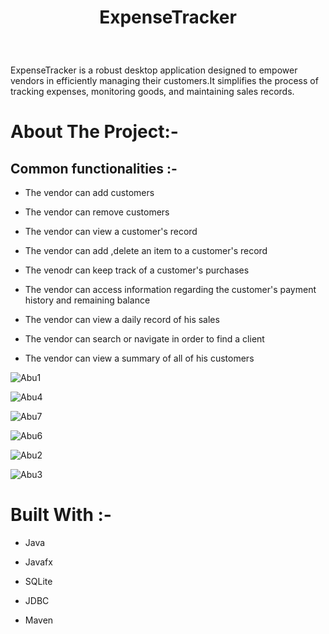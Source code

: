 
<h1> <p align="center"> ExpenseTracker </p></h1>
<br>

ExpenseTracker is a robust desktop application designed to empower vendors in efficiently managing their customers.It simplifies the process of tracking expenses, monitoring goods, and maintaining sales records.

# About The  Project:-

## Common functionalities :-

- The vendor can add customers

- The vendor can remove customers

- The vendor can view a customer's record

- The vendor can add ,delete an item to a customer's record

- The venodr can keep track of  a customer's purchases

- The vendor can access information regarding the customer's payment history and remaining balance

- The vendor can view a daily record of his sales

- The vendor can search or navigate in order to find a client

- The vendor can view a summary of all of his customers


![Abu1](https://github.com/EtzioEjjo/ExpenseTracker/assets/59229723/b39ef65d-d342-49dd-bbab-04b792fe6387)




![Abu4](https://github.com/EtzioEjjo/ExpenseTracker/assets/59229723/6ba337dd-39a2-48c3-9bf3-0678e4bfcdaa)



![Abu7](https://github.com/EtzioEjjo/ExpenseTracker/assets/59229723/789098ae-0b4e-46c5-8203-0627689edcfe)



![Abu6](https://github.com/EtzioEjjo/ExpenseTracker/assets/59229723/f01fd717-6bd5-4eb0-a82d-8638e9c102b4)



![Abu2](https://github.com/EtzioEjjo/ExpenseTracker/assets/59229723/c5965d04-4251-439d-8baa-078eacc76119)



![Abu3](https://github.com/EtzioEjjo/ExpenseTracker/assets/59229723/9a349b46-f634-4086-8b70-29d5795e2622)




# Built With :-

- Java

- Javafx

- SQLite

- JDBC

- Maven



